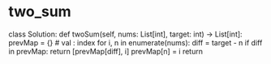 # two_sum

class Solution:
    def twoSum(self, nums: List[int], target: int) -> List[int]:
        prevMap = {} # val : index
        for i, n in enumerate(nums):
            diff = target - n
            if diff in prevMap:
                return [prevMap[diff], i]
            prevMap[n] = i
        return

